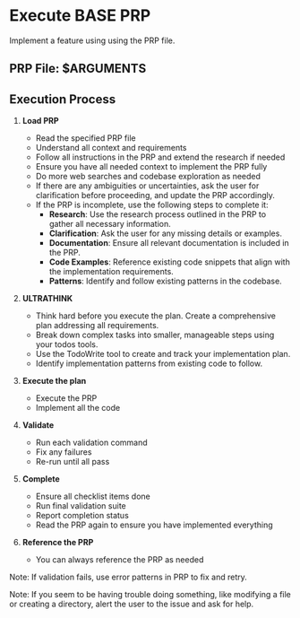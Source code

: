 # Execute BASE PRP

Implement a feature using using the PRP file.

## PRP File: $ARGUMENTS

## Execution Process

1. **Load PRP**
   - Read the specified PRP file
   - Understand all context and requirements
   - Follow all instructions in the PRP and extend the research if needed
   - Ensure you have all needed context to implement the PRP fully
   - Do more web searches and codebase exploration as needed
   - If there are any ambiguities or uncertainties, ask the user for clarification before proceeding, and update the PRP accordingly.
   - If the PRP is incomplete, use the following steps to complete it:
     - **Research**: Use the research process outlined in the PRP to gather all necessary information.
     - **Clarification**: Ask the user for any missing details or examples.
     - **Documentation**: Ensure all relevant documentation is included in the PRP.
     - **Code Examples**: Reference existing code snippets that align with the implementation requirements.
     - **Patterns**: Identify and follow existing patterns in the codebase.

2. **ULTRATHINK**
   - Think hard before you execute the plan. Create a comprehensive plan addressing all requirements.
   - Break down complex tasks into smaller, manageable steps using your todos tools.
   - Use the TodoWrite tool to create and track your implementation plan.
   - Identify implementation patterns from existing code to follow.

3. **Execute the plan**
   - Execute the PRP
   - Implement all the code

4. **Validate**
   - Run each validation command
   - Fix any failures
   - Re-run until all pass

5. **Complete**
   - Ensure all checklist items done
   - Run final validation suite
   - Report completion status
   - Read the PRP again to ensure you have implemented everything

6. **Reference the PRP**
   - You can always reference the PRP as needed

Note: If validation fails, use error patterns in PRP to fix and retry.

Note: If you seem to be having trouble doing something, like modifying a file or creating a directory, alert the user to the issue and ask for help.

